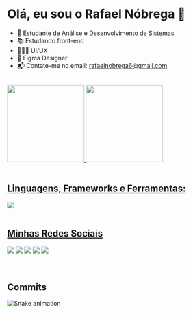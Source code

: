 # Olá, eu sou o Rafael Nóbrega 👋


- 📖 Estudante de Análise e Desenvolvimento de Sistemas
- 📚 Estudando front-end
- 🧑🏻‍🎨 UI/UX 
- 🎨 Figma Designer
- 📬 Contate-me no email: rafaelnobrega6@gmail.com
<br>

<div> 
  <a href="https://rafaelgnobrega.github.io/portfolio/">
  <img height="180em" src="https://github-readme-stats.vercel.app/api?username=rafaelgnobrega&show_icons=true&theme=tokyonight">
  <img height="180em" src="https://github-readme-stats.vercel.app/api/top-langs/?username=rafaelgnobrega&layout=compact&langs_count=16&theme=tokyonight" src="https://github.com/rafaelgnobrega/github-readme-stats">
</div>
<br> 

## Linguagens, Frameworks e Ferramentas:

<div>
  <img src="https://skillicons.dev/icons?i=js,html,git,css,figma,postgres,nodejs,react,sass" style="max-width: 100%;">
</div>
<br>
  
 ## Minhas Redes Sociais
  
  <div> 
    <a href="https://www.instagram.com/nobregarafa_/" rel="nofollow"><img src="https://img.shields.io/badge/Instagram-E4405F?style=for-the-badge&logo=instagram&logoColor=white" data-canonical-src="https://img.shields.io/badge/Instagram-E4405F?style=for-the-badge&logo=instagram&logoColor=white" style="max-width: 100%;"></a>
    <a href="https://discord.gg/ngra7d78nR" rel="nofollow"><img src="https://camo.githubusercontent.com/3f990cfefb64f13d28397fe586c3aa38a81fde585de479205d63c79363ebe07a/68747470733a2f2f696d672e736869656c64732e696f2f62616467652f446973636f72642d3732383944413f7374796c653d666f722d7468652d6261646765266c6f676f3d646973636f7264266c6f676f436f6c6f723d7768697465" data-canonical-src="https://img.shields.io/badge/Discord-7289DA?style=for-the-badge&amp;logo=discord&amp;logoColor=white" style="max-width: 100%;"></a>
    <a href="mailto:rafaelnobrega6@gmail.com"><img src="https://camo.githubusercontent.com/927d6b3961fa048ff7303daf291cb5869dfa25018997cf8c1373c2f6a85b1458/68747470733a2f2f696d672e736869656c64732e696f2f62616467652f2d476d61696c2d2532333333333f7374796c653d666f722d7468652d6261646765266c6f676f3d676d61696c266c6f676f436f6c6f723d7768697465" data-canonical-src="https://img.shields.io/badge/-Gmail-%23333?style=for-the-badge&amp;logo=gmail&amp;logoColor=white" style="max-width: 100%;"></a>
    <a href="https://www.linkedin.com/in/rafaelgomesnobrega/" rel="nofollow"><img src="https://camo.githubusercontent.com/c00f87aeebbec37f3ee0857cc4c20b21fefde8a96caf4744383ebfe44a47fe3f/68747470733a2f2f696d672e736869656c64732e696f2f62616467652f2d4c696e6b6564496e2d2532333030373742353f7374796c653d666f722d7468652d6261646765266c6f676f3d6c696e6b6564696e266c6f676f436f6c6f723d7768697465" data-canonical-src="https://img.shields.io/badge/-LinkedIn-%230077B5?style=for-the-badge&amp;logo=linkedin&amp;logoColor=white" style="max-width: 100%;"></a>
    <a href="https://www.behance.net/rafaelnbrega1" rel="nofollow"><img src="https://img.shields.io/badge/-Behance-blue?style=for-the-badge&logo=behance&logoColor=white" data-canonical-src="https://img.shields.io/badge/Instagram-E4405F?style=for-the-badge&logo=instagram&logoColor=white" style="max-width: 100%;"></a>
  </div>
  <br>
  <br>
  
  ## Commits

  ![Snake animation](https://github.com/rafaelgnobrega/rafaelgnobrega/blob/output/github-contribution-grid-snake.svg)
